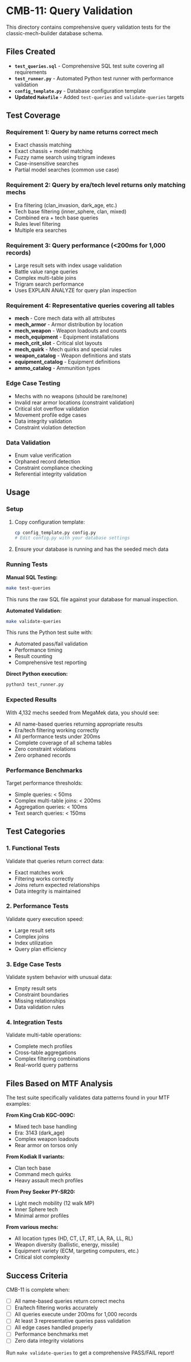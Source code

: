 # CMB-11: Query Validation

This directory contains comprehensive query validation tests for the classic-mech-builder database schema.

## Files Created

- **`test_queries.sql`** - Comprehensive SQL test suite covering all requirements
- **`test_runner.py`** - Automated Python test runner with performance validation  
- **`config_template.py`** - Database configuration template
- **Updated `Makefile`** - Added `test-queries` and `validate-queries` targets

## Test Coverage

### Requirement 1: Query by name returns correct mech
- Exact chassis matching
- Exact chassis + model matching  
- Fuzzy name search using trigram indexes
- Case-insensitive searches
- Partial model searches (common use case)

### Requirement 2: Query by era/tech level returns only matching mechs
- Era filtering (clan_invasion, dark_age, etc.)
- Tech base filtering (inner_sphere, clan, mixed)
- Combined era + tech base queries
- Rules level filtering
- Multiple era searches

### Requirement 3: Query performance (<200ms for 1,000 records)
- Large result sets with index usage validation
- Battle value range queries
- Complex multi-table joins
- Trigram search performance
- Uses EXPLAIN ANALYZE for query plan inspection

### Requirement 4: Representative queries covering all tables
- **mech** - Core mech data with all attributes
- **mech_armor** - Armor distribution by location
- **mech_weapon** - Weapon loadouts and counts
- **mech_equipment** - Equipment installations
- **mech_crit_slot** - Critical slot layouts
- **mech_quirk** - Mech quirks and special rules
- **weapon_catalog** - Weapon definitions and stats
- **equipment_catalog** - Equipment definitions
- **ammo_catalog** - Ammunition types

### Edge Case Testing
- Mechs with no weapons (should be rare/none)
- Invalid rear armor locations (constraint validation)
- Critical slot overflow validation
- Movement profile edge cases
- Data integrity validation
- Constraint violation detection

### Data Validation
- Enum value verification
- Orphaned record detection
- Constraint compliance checking
- Referential integrity validation

## Usage

### Setup
1. Copy configuration template:
   ```bash
   cp config_template.py config.py
   # Edit config.py with your database settings
   ```

2. Ensure your database is running and has the seeded mech data

### Running Tests

**Manual SQL Testing:**
```bash
make test-queries
```
This runs the raw SQL file against your database for manual inspection.

**Automated Validation:**
```bash
make validate-queries
```
This runs the Python test suite with:
- Automated pass/fail validation
- Performance timing
- Result counting
- Comprehensive test reporting

**Direct Python execution:**
```bash
python3 test_runner.py
```

### Expected Results

With 4,132 mechs seeded from MegaMek data, you should see:
- All name-based queries returning appropriate results
- Era/tech filtering working correctly
- All performance tests under 200ms
- Complete coverage of all schema tables
- Zero constraint violations
- Zero orphaned records

### Performance Benchmarks

Target performance thresholds:
- Simple queries: < 50ms
- Complex multi-table joins: < 200ms
- Aggregation queries: < 100ms
- Text search queries: < 150ms

## Test Categories

### 1. Functional Tests
Validate that queries return correct data:
- Exact matches work
- Filtering works correctly
- Joins return expected relationships
- Data integrity is maintained

### 2. Performance Tests  
Validate query execution speed:
- Large result sets
- Complex joins
- Index utilization
- Query plan efficiency

### 3. Edge Case Tests
Validate system behavior with unusual data:
- Empty result sets
- Constraint boundaries
- Missing relationships
- Data validation rules

### 4. Integration Tests
Validate multi-table operations:
- Complete mech profiles
- Cross-table aggregations
- Complex filtering combinations
- Real-world query patterns

## Files Based on MTF Analysis

The test suite specifically validates data patterns found in your MTF examples:

**From King Crab KGC-009C:**
- Mixed tech base handling
- Era: 3143 (dark_age)
- Complex weapon loadouts
- Rear armor on torsos only

**From Kodiak II variants:**  
- Clan tech base
- Command mech quirks
- Heavy assault mech profiles

**From Prey Seeker PY-SR20:**
- Light mech mobility (12 walk MP)
- Inner Sphere tech
- Minimal armor profiles

**From various mechs:**
- All location types (HD, CT, LT, RT, LA, RA, LL, RL)
- Weapon diversity (ballistic, energy, missile)
- Equipment variety (ECM, targeting computers, etc.)
- Critical slot complexity

## Success Criteria

CMB-11 is complete when:
- [ ] All name-based queries return correct mechs
- [ ] Era/tech filtering works accurately  
- [ ] All queries execute under 200ms for 1,000 records
- [ ] At least 3 representative queries pass validation
- [ ] All edge cases handled properly
- [ ] Performance benchmarks met
- [ ] Zero data integrity violations

Run `make validate-queries` to get a comprehensive PASS/FAIL report!

